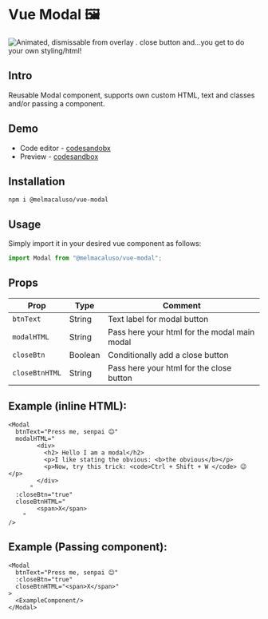 # Vue Modal 🖼

![Animated, dismissable from overlay . close button and...you get to do your own styling/html! ](https://media.giphy.com/media/YlJxxw27aslBityNYX/giphy.gif)

## Intro

Reusable Modal component, supports own custom HTML, text and classes and/or passing a component.

## Demo

- Code editor - [codesandobx](https://codesandbox.io/s/k9p4zqlr25)
- Preview - [codesandbox](https://k9p4zqlr25.codesandbox.io/)

## Installation

```shell
npm i @melmacaluso/vue-modal
```

## Usage

Simply import it in your desired vue component as follows:

```javascript
import Modal from "@melmacaluso/vue-modal";
```

## Props

| **Prop**       | **Type** | **Comment**                                  |
| -------------- | -------- | -------------------------------------------- |
| `btnText`      | String   | Text label for modal button                  |
| `modalHTML`    | String   | Pass here your html for the modal main modal |
| `closeBtn`     | Boolean  | Conditionally add a close button             |
| `closeBtnHTML` | String   | Pass here your html for the close button     |

## Example (inline HTML):

```vue
<Modal
  btnText="Press me, senpai 😊"
  modalHTML="
        <div>
          <h2> Hello I am a modal</h2>
          <p>I like stating the obvious: <b>the obvious</b></p>
          <p>Now, try this trick: <code>Ctrl + Shift + W </code> 😉</p>
        </div>
      "
  :closeBtn="true"
  closeBtnHTML="
        <span>X</span>
    "
/>
```

## Example (Passing component):

```vue
<Modal
  btnText="Press me, senpai 😊"
  :closeBtn="true"
  closeBtnHTML="<span>X</span>"
>
  <ExampleComponent/>
</Modal>
```
